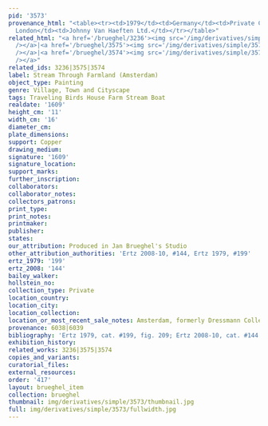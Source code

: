 ```yaml
---
pid: '3573'
provenance_html: "<table><tr><td>1979</td><td>Germany</td><td>Private Collection</td></tr><tr><td>2007</td><td>England
  London</td><td>Johnny Van Haeften Ltd.</td></tr></table>"
related_html: "<a href='/brueghel/3236'><img src='/img/derivatives/simple/3236/thumbnail.jpg'
  /></a>|<a href='/brueghel/3575'><img src='/img/derivatives/simple/3575/thumbnail.jpg'
  /></a>|<a href='/brueghel/3574'><img src='/img/derivatives/simple/3574/thumbnail.jpg'
  /></a>"
related_ids: 3236|3575|3574
label: Stream Through Farmland (Amsterdam)
object_type: Painting
genre: Village, Town and Cityscape
tags: Traveling Birds House Farm Stream Boat
realdate: '1609'
height_cm: '11'
width_cm: '16'
diameter_cm:
plate_dimensions:
support: Copper
drawing_medium:
signature: '1609'
signature_location:
support_marks:
further_inscription:
collaborators:
collaborator_notes:
collectors_patrons:
print_type:
print_notes:
printmaker:
publisher:
states:
our_attribution: Produced in Jan Brueghel's Studio
other_attribution_authorities: 'Ertz 2008-10, #144, Ertz 1979, #199'
ertz_1979: '199'
ertz_2008: '144'
bailey_walker:
hollstein_no:
collection_type: Private
location_country:
location_city:
location_collection:
location_or_most_recent_sale_notes: Amsterdam, formerly Dressmann Collection 1934
provenance: 6038|6039
bibliography: 'Ertz 1979, cat. #199, fig. 209; Ertz 2008-10, cat. #144'
exhibition_history:
related_works: 3236|3575|3574
copies_and_variants:
curatorial_files:
external_resources:
order: '417'
layout: brueghel_item
collection: brueghel
thumbnail: img/derivatives/simple/3573/thumbnail.jpg
full: img/derivatives/simple/3573/fullwidth.jpg
---
```

